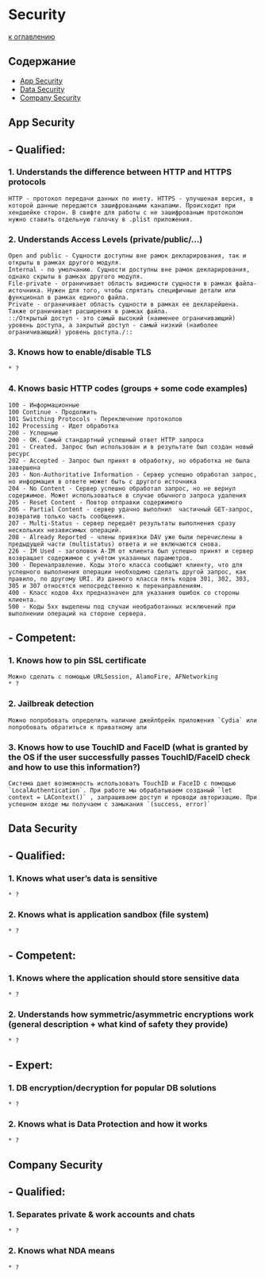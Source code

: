# Security

[к оглавлению](./README.md)

## Содержание

- [App Security](./Security.md#app-security)
- [Data Security](./Security.md#data-security)
- [Company Security](./Security.md#company-security)


## <a id="app-security"></a> App Security

## - Qualified:
### 1. Understands the difference between HTTP and HTTPS protocols
    HTTP - протокол передачи данных по инету. HTTPS - улучшеная версия, в которой данные передаются зашифроваными каналами. Происходит при хендшейке сторон. В свифте для работы с не зашифрованым протоколом нужно ставить отдельную галочку в .plist приложения.
### 2. Understands Access Levels (private/public/…)
    Open and public - Сущности доступны вне рамок декларирования, так и открыты в рамках другого модуля.
    Internal - по умолчанию. Сущности доступны вне рамок декларирования, однако скрыты в рамках другого модуля.
    File-private - ограничивает область видимости сущности в рамках файла-источника. Нужен для того, чтобы спрятать специфичные детали или функционал в рамках единого файла.
    Private - ограничивает область сущности в рамках ее декларейшена. Также ограничивает расширения в рамках файла.
    ::/Открытый доступ - это самый высокий (наименее ограничивающий) уровень доступа, а закрытый доступ - самый низкий (наиболее ограничивающий) уровень доступа./::
### 3. Knows how to enable/disable TLS
    * ?
### 4. Knows basic HTTP codes (groups + some code examples)
    100 - Информационные
    100 Continue - Продолжить
    101 Switching Protocols - Переключение протоколов
    102 Processing - Идет обработка
    200 - Успешные
    200 - ОК. Самый стандартный успешный ответ HTTP запроса
    201 - Created. Запрос был использован и в результате был создан новый ресурс
    202 - Accepted - Запрос был принят в обработку, но обработка не была завершена
    203 - Non-Authoritative Information - Сервер успешно обработал запрос, но информация в ответе может быть с другого источника
    204 - No Content - Сервер успешно обработал запрос, но не вернул содержимое. Может использоваться в случае обычного запроса удаления
    205 - Reset Content - Повтор отправки содержимого
    206 - Partial Content - сервер удачно выполнил  частичный GET-запрос, возвратив только часть сообщения.
    207 - Multi-Status - сервер передаёт результаты выполнения сразу нескольких независимых операций.
    208 - Already Reported - члены привязки DAV уже были перечислены в предыдущей части (multistatus) ответа и не включаются снова.
    226 - IM Used - заголовок A-IM от клиента был успешно принят и сервер возвращает содержимое с учётом указанных параметров.
    300 - Перенаправление. Коды этого класса сообщают клиенту, что для успешного выполнения операции необходимо сделать другой запрос, как правило, по другому URI. Из данного класса пять кодов 301, 302, 303, 305 и 307 относятся непосредственно к перенаправлениям.
    400 - Класс кодов 4xx предназначен для указания ошибок со стороны клиента.
    500 - Коды 5xx выделены под случаи необработанных исключений при выполнении операций на стороне сервера.

## - Competent:
### 1. Knows how to pin SSL certificate
    Можно сделать с помощью URLSession, AlamoFire, AFNetworking
    * ?
### 2. Jailbreak detection
    Можно попробовать определить наличие джейлбрейк приложения `Cydia` или попробовать обратиться к приватному апи
### 3. Knows how to use TouchID and FaceID (what is granted by the OS if the user successfully passes TouchID/FaceID check and how to use this information?)
    Система дает возможность использовать TouchID и FaceID с помощью `LocalAuthentication`. При работе мы обрабатываем созданый `let context = LAContext()` , запрашиваем доступ и проводи авторизацию. При успешном входе мы получаем с замыкания `(success, error)`

## <a id="data-security"></a> Data Security

## - Qualified:
### 1. Knows what user’s data is sensitive
    * ?
### 2. Knows what is application sandbox (file system)
    * ?

## - Competent:
### 1. Knows where the application should store sensitive data
    * ?
### 2. Understands how symmetric/asymmetric encryptions work (general description + what kind of safety they provide)
    * ?

## - Expert:
### 1. DB encryption/decryption for popular DB solutions
    * ?
### 2. Knows what is Data Protection and how it works
    * ?

## <a id="company-security"></a> Company Security

## - Qualified:
### 1. Separates private & work accounts and chats
    * ?
### 2. Knows what NDA means
    * ?

